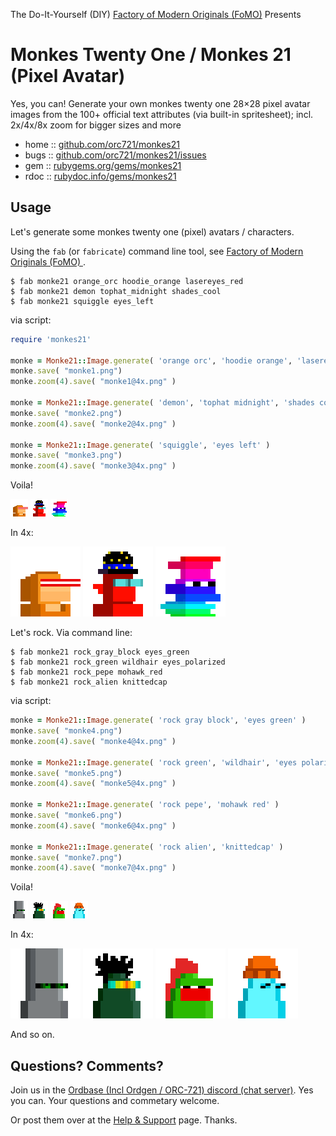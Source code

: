 The Do-It-Yourself (DIY) [Factory of Modern Originals (FoMO)](https://github.com/profilepic/originals) Presents


# Monkes Twenty One / Monkes 21  (Pixel Avatar)

Yes, you can! Generate your own monkes twenty one 28×28 pixel avatar images from the 100+ official text attributes (via built-in spritesheet); incl. 2x/4x/8x zoom for bigger sizes and more



* home  :: [github.com/orc721/monkes21](https://github.com/orc721/monkes21)
* bugs  :: [github.com/orc721/monkes21/issues](https://github.com/orc721/monkes21/issues)
* gem   :: [rubygems.org/gems/monkes21](https://rubygems.org/gems/monkes21)
* rdoc  :: [rubydoc.info/gems/monkes21](http://rubydoc.info/gems/monkes21)




##  Usage

Let's generate some monkes twenty one  (pixel) avatars / characters.


Using  the `fab` (or `fabricate`) command line tool, see [Factory of Modern Originals (FoMO) ](https://github.com/profilepic/originals). 

```
$ fab monke21 orange_orc hoodie_orange lasereyes_red
$ fab monke21 demon tophat_midnight shades_cool
$ fab monke21 squiggle eyes_left
```

via script:

``` ruby
require 'monkes21'

monke = Monke21::Image.generate( 'orange orc', 'hoodie orange', 'lasereyes red' )
monke.save( "monke1.png")
monke.zoom(4).save( "monke1@4x.png" )

monke = Monke21::Image.generate( 'demon', 'tophat midnight', 'shades cool' )
monke.save( "monke2.png")
monke.zoom(4).save( "monke2@4x.png" )

monke = Monke21::Image.generate( 'squiggle', 'eyes left' )
monke.save( "monke3.png")
monke.zoom(4).save( "monke3@4x.png" )
```


Voila!

![](i/monke1.png)
![](i/monke2.png)
![](i/monke3.png)

In 4x:

![](i/monke1@4x.png)
![](i/monke2@4x.png)
![](i/monke3@4x.png)



Let's rock. Via command line:

```
$ fab monke21 rock_gray_block eyes_green
$ fab monke21 rock_green wildhair eyes_polarized
$ fab monke21 rock_pepe mohawk_red
$ fab monke21 rock_alien knittedcap
```

via script:

``` ruby
monke = Monke21::Image.generate( 'rock gray block', 'eyes green' )
monke.save( "monke4.png")
monke.zoom(4).save( "monke4@4x.png" )

monke = Monke21::Image.generate( 'rock green', 'wildhair', 'eyes polarized' )
monke.save( "monke5.png")
monke.zoom(4).save( "monke5@4x.png" )

monke = Monke21::Image.generate( 'rock pepe', 'mohawk red' )
monke.save( "monke6.png")
monke.zoom(4).save( "monke6@4x.png" )

monke = Monke21::Image.generate( 'rock alien', 'knittedcap' )
monke.save( "monke7.png")
monke.zoom(4).save( "monke7@4x.png" )
```


Voila!

![](i/monke4.png)
![](i/monke5.png)
![](i/monke6.png)
![](i/monke7.png)

In 4x:

![](i/monke4@4x.png)
![](i/monke5@4x.png)
![](i/monke6@4x.png)
![](i/monke7@4x.png)


And so on.







## Questions? Comments?


Join us in the [Ordbase (Incl Ordgen / ORC-721) discord (chat server)](https://discord.gg/dDhvHKjm2t). Yes you can.
Your questions and commetary welcome.

Or post them over at the [Help & Support](https://github.com/geraldb/help) page. Thanks.